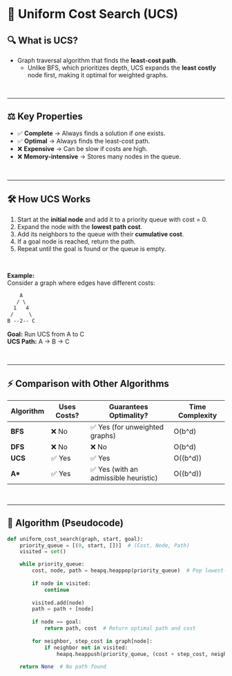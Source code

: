 # 🌟 Uniform Cost Search (UCS)  

## 🔍 **What is UCS?**  
- Graph traversal algorithm that finds the **least-cost path**. 
    - Unlike BFS, which prioritizes depth, UCS expands the **least costly** node first, making it optimal for weighted graphs.  

<br>

---

## ⚖ **Key Properties**  
- ✅ **Complete** → Always finds a solution if one exists.  
- ✅ **Optimal** → Always finds the least-cost path.  
- ❌ **Expensive** → Can be slow if costs are high.  
- ❌ **Memory-intensive** → Stores many nodes in the queue.  

<br>

---

## 🛠 **How UCS Works**  
1. Start at the **initial node** and add it to a priority queue with cost = 0.  
2. Expand the node with the **lowest path cost**.  
3. Add its neighbors to the queue with their **cumulative cost**.  
4. If a goal node is reached, return the path.  
5. Repeat until the goal is found or the queue is empty.

<br>

**Example:**  
Consider a graph where edges have different costs:  

```css
    A
   / \
  1   4
 /     \
B --2-- C

```
**Goal:** Run UCS from A to C
<br>
**UCS Path:** A → B → C 

<br>

---

## ⚡ **Comparison with Other Algorithms**  

| Algorithm | Uses Costs? | Guarantees Optimality? | Time Complexity |
|-----------|------------|------------------------|-----------------|
| **BFS**  | ❌ No  | ✅ Yes (for unweighted graphs) | O(b^d) |
| **DFS**  | ❌ No  | ❌ No  | O(b^d) |
| **UCS**  | ✅ Yes | ✅ Yes | O((b^d)) |
| **A\***  | ✅ Yes | ✅ Yes (with an admissible heuristic) | O((b^d)) |

<br>

---

## 🔢 **Algorithm (Pseudocode)**  
```python
def uniform_cost_search(graph, start, goal):
    priority_queue = [(0, start, [])]  # (Cost, Node, Path)
    visited = set()

    while priority_queue:
        cost, node, path = heapq.heappop(priority_queue)  # Pop lowest-cost node
        
        if node in visited:
            continue
        
        visited.add(node)
        path = path + [node]
        
        if node == goal:
            return path, cost  # Return optimal path and cost
        
        for neighbor, step_cost in graph[node]:
            if neighbor not in visited:
                heapq.heappush(priority_queue, (cost + step_cost, neighbor, path))
    
    return None  # No path found
```
